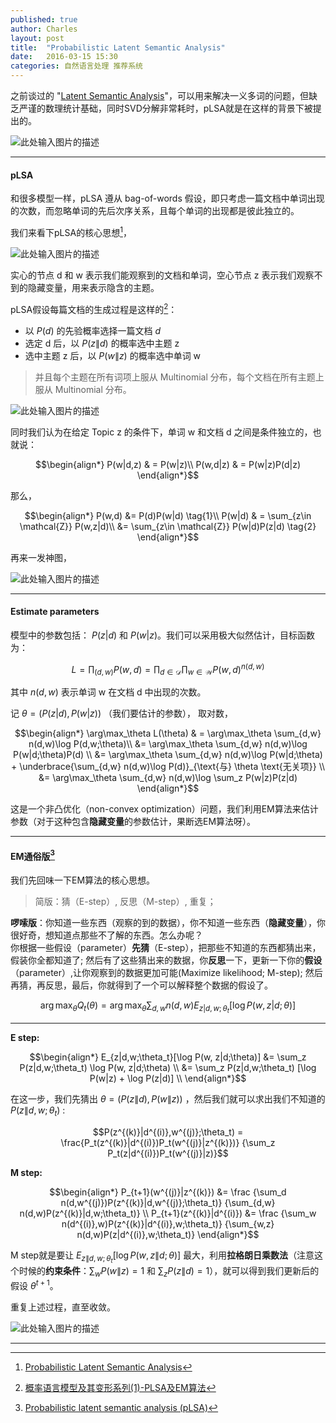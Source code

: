```yaml
---
published: true
author: Charles
layout: post
title:  "Probabilistic Latent Semantic Analysis"
date:   2016-03-15 15:30
categories: 自然语言处理 推荐系统
---
```


之前谈过的 "[Latent Semantic Analysis][1]"，可以用来解决一义多词的问题，但缺乏严谨的数理统计基础，同时SVD分解非常耗时，pLSA就是在这样的背景下被提出的。

![此处输入图片的描述][2]


----------

#### pLSA
和很多模型一样，pLSA 遵从 bag-of-words 假设，即只考虑一篇文档中单词出现的次数，而忽略单词的先后次序关系，且每个单词的出现都是彼此独立的。

我们来看下pLSA的核心思想[^2]，

![此处输入图片的描述][3]

实心的节点 d 和 w 表示我们能观察到的文档和单词，空心节点 z 表示我们观察不到的隐藏变量，用来表示隐含的主题。

pLSA假设每篇文档的生成过程是这样的[^3]：

- 以 $P(d)$ 的先验概率选择一篇文档 $d$      
- 选定 d 后，以 $P(z\|d)$ 的概率选中主题 z       
- 选中主题 z 后，以 $P(w\|z)$ 的概率选中单词 w       

> 并且每个主题在所有词项上服从 Multinomial 分布，每个文档在所有主题上服从 Multinomial 分布。

![此处输入图片的描述][4]

同时我们认为在给定 Topic z 的条件下，单词 w 和文档 d 之间是条件独立的，也就说：

$$\begin{align*}
P(w|d,z) & = P(w|z)\\
P(w,d|z) & = P(w|z)P(d|z)
\end{align*}$$

那么，

$$\begin{align*}
P(w,d) &= P(d)P(w|d)  \tag{1}\\
P(w|d) & = \sum_{z\in \mathcal{Z}} P(w,z|d)\\
&= \sum_{z\in \mathcal{Z}} P(w|d)P(z|d) \tag{2}
\end{align*}$$

再来一发神图，

![此处输入图片的描述][5]


----------


####  Estimate parameters
模型中的参数包括： $P(z|d)$  和 $P(w|z)$。我们可以采用极大似然估计，目标函数为：

$$L = \prod_{(d,w)} P(w,d) = \prod_{d\in \mathcal{D}}\prod_{w\in \mathcal{W}} P(w,d)^{n(d,w)} \tag{3}$$

其中 $n(d,w)$ 表示单词 w 在文档 d 中出现的次数。

记 $\theta = (P(z|d), P(w|z))$ （我们要估计的参数）， 取对数，

$$\begin{align*}
\arg\max_\theta L(\theta)
& = \arg\max_\theta \sum_{d,w} n(d,w)\log P(d,w;\theta)\\
&=  \arg\max_\theta \sum_{d,w} n(d,w)\log P(w|d;\theta)P(d) \\
&= \arg\max_\theta \sum_{d,w} n(d,w)\log P(w|d;\theta) + \underbrace{\sum_{d,w} n(d,w)\log P(d)}_{\text{与} \theta \text{无关项}} \\
&= \arg\max_\theta \sum_{d,w} n(d,w)\log \sum_z P(w|z)P(z|d)
\end{align*}$$

这是一个非凸优化（non-convex optimization）问题，我们利用EM算法来估计参数（对于这种包含**隐藏变量**的参数估计，果断选EM算法呀）。

----------

#### EM通俗版[^1]
我们先回味一下EM算法的核心思想。

> 简版：猜（E-step）, 反思（M-step）, 重复；

**啰嗦版**：你知道一些东西（观察的到的数据），你不知道一些东西（**隐藏变量**），你很好奇，想知道点那些不了解的东西。怎么办呢？     
你根据一些假设（parameter）**先猜**（E-step），把那些不知道的东西都猜出来，假装你全都知道了; 然后有了这些猜出来的数据，你**反思**一下，更新一下你的**假设**（parameter）,让你观察到的数据更加可能(Maximize likelihood; M-step); 然后再猜，再反思，最后，你就得到了一个可以解释整个数据的假设了。

$$\arg\max_\theta Q_t(\theta) = \arg\max_\theta \sum_{d,w} n(d,w) E_{z|d,w;\theta_t}[\log P(w, z|d;\theta)] \tag{4}$$

----------


**E step:**

$$\begin{align*}
E_{z|d,w;\theta_t}[\log P(w, z|d;\theta)]
&= \sum_z P(z|d,w;\theta_t) \log P(w, z|d;\theta) \\
&= \sum_z P(z|d,w;\theta_t) [\log P(w|z) + \log P(z|d)] \\
\end{align*}$$

在这一步，我们先猜出 $\theta = (P(z\|d), P(w\|z))$ ，然后我们就可以求出我们不知道的 $P(z\|d,w;\theta_t)$ :

$$P(z^{(k)}|d^{(i)},w^{(j)};\theta_t) = \frac{P_t(z^{(k)}|d^{(i)})P_t(w^{(j)}|z^{(k)})} {\sum_z P_t(z|d^{(i)})P_t(w^{(j)}|z)}$$

**M step:**

$$\begin{align*}
P_{t+1}(w^{(j)}|z^{(k)}) &= \frac {\sum_d n(d,w^{(j)})P(z^{(k)}|d,w^{(j)};\theta_t)} {\sum_{d,w} n(d,w)P(z^{(k)}|d,w;\theta_t)} \\
P_{t+1}(z^{(k)}|d^{(i)}) &= \frac {\sum_w n(d^{(i)},w)P(z^{(k)}|d^{(i)},w;\theta_t)} {\sum_{w,z} n(d,w)P(z|d^{(i)},w;\theta_t)}
\end{align*}$$

M step就是要让 $E_{z\|d,w;\theta_t}[\log P(w, z\|d;\theta)]$ 最大，利用**拉格朗日乘数法**（注意这个时候的**约束条件**：$\sum_w P(w\|z) = 1$ 和 $\sum_z P(z\|d) = 1$），就可以得到我们更新后的假设 $\theta^{t+1}$。

重复上述过程，直至收敛。

![此处输入图片的描述][6]


----------


  [1]: http://charlesx.top/2016/03/Latent-Semantic-Analysis/
  [2]: http://7xjbdi.com1.z0.glb.clouddn.com/f1_plsa.jpg
  [3]: http://7xjbdi.com1.z0.glb.clouddn.com/2016-03-16_152408.png?imageView2/2/w/400
  [4]: http://7xjbdi.com1.z0.glb.clouddn.com/f2.jpg
  [5]: http://7xjbdi.com1.z0.glb.clouddn.com/2016-03-16_161734.png?imageView2/2/w/400
  [6]: http://charlesx.top/assets/EM/its.png
  
  [^1]: [Probabilistic latent semantic analysis (pLSA)](http://blog.tomtung.com/2011/10/plsa/)
  [^2]: [Probabilistic Latent Semantic Analysis](http://homepages.inf.ed.ac.uk/rbf/CVonline/LOCAL_COPIES/AV1011/oneata.pdf)
  [^3]: [概率语言模型及其变形系列(1)-PLSA及EM算法](http://blog.csdn.net/yangliuy/article/details/8330640)